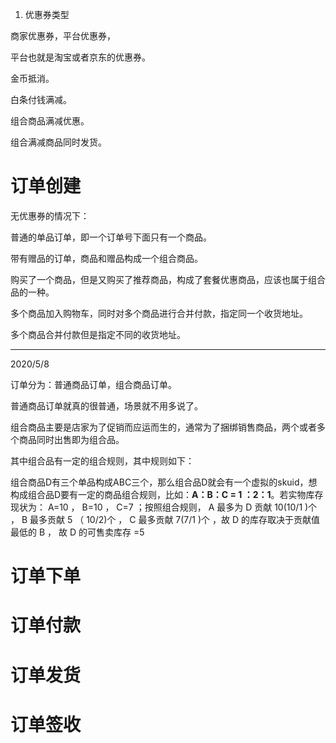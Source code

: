1. 优惠券类型

商家优惠券，平台优惠券，

平台也就是淘宝或者京东的优惠券。

金币抵消。

白条付钱满减。

组合商品满减优惠。

组合满减商品同时发货。



# 订单创建

无优惠券的情况下：

普通的单品订单，即一个订单号下面只有一个商品。

带有赠品的订单，商品和赠品构成一个组合商品。

购买了一个商品，但是又购买了推荐商品，构成了套餐优惠商品，应该也属于组合品的一种。

多个商品加入购物车，同时对多个商品进行合并付款，指定同一个收货地址。

多个商品合并付款但是指定不同的收货地址。

---

2020/5/8

订单分为：普通商品订单，组合商品订单。

普通商品订单就真的很普通，场景就不用多说了。

组合商品主要是店家为了促销而应运而生的，通常为了捆绑销售商品，两个或者多个商品同时出售即为组合品。

其中组合品有一定的组合规则，其中规则如下：

组合商品D有三个单品构成ABC三个，那么组合品D就会有一个虚拟的skuid，想构成组合品D要有一定的商品组合规则，比如：**A：B：C = 1 ：2：1**。若实物库存现状为： A=10 ， B=10 ， C=7 ；按照组合规则， A 最多为 D 贡献 10(10/1 )个 ， B 最多贡献 5 （ 10/2)个 ， C 最多贡献 7(7/1 )个 ，故 D 的库存取决于贡献值最低的 B ， 故 D 的可售卖库存 =5



# 订单下单



# 订单付款



# 订单发货



# 订单签收

